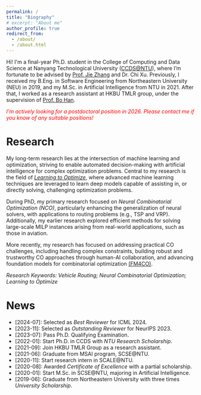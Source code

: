 ```yaml
---
permalink: /
title: "Biography"
# excerpt: "About me"
author_profile: true
redirect_from: 
  - /about/
  - /about.html
---
```


Hi! I'm a final-year Ph.D. student in the College of Computing and Data Science at Nanyang Technological University ([CCDS@NTU](https://www.ntu.edu.sg/computing)), where I’m fortunate to be advised by [Prof. Jie Zhang](https://personal.ntu.edu.sg/zhangj/) and Dr. Chi Xu. Previously, I received my B.Eng. in Software Engineering from Northeastern University (NEU) in 2019, and my M.Sc. in Artificial Intelligence from NTU in 2021. After that, I worked as a research assistant at HKBU TMLR group, under the supervision of [Prof. Bo Han](https://bhanml.github.io/).

<font color=red><i>I'm actively looking for a postdoctoral position in 2026. Please contact me if you know of any suitable positions!</i></font>

Research
======

My long-term research lies at the intersection of machine learning and optimization, striving to enable automated decision-making with artificial intelligence for complex optimization problems. Central to my research is the field of [*Learning to Optimize*](https://arxiv.org/pdf/1811.06128.pdf), where advanced machine learning techniques are leveraged to learn deep models capable of assisting in, or directly solving, challenging optimization problems.

During PhD, my primary research focused on *Neural Combinatorial Optimization (NCO)*, particularly enhancing the generalization of neural solvers, with applications to routing problems (e.g., TSP and VRP). Additionally, my earlier research explored efficient methods for solving large-scale MILP instances arising from real-world applications, such as those in aviation.

More recently, my research has focused on addressing practical CO challenges, including handling complex constraints, building robust and trustworthy CO approaches through human-AI collaboration, and advancing foundation models for combinatorial optimization [(FM4CO)](https://github.com/ai4co/awesome-fm4co).

*Research Keywords: Vehicle Routing; Neural Combinatorial Optimization; Learning to Optimize*

News
======

- \[2024-07]: Selected as *Best Reviewer* for ICML 2024.
- \[2023-11]: Selected as *Outstanding Reviewer* for NeurIPS 2023.
- \[2023-07]: Pass Ph.D. Qualifying Examination.
- \[2022-01]: Start Ph.D. in CCDS with *NTU Research Scholarship*.
- \[2021-09]: Join HKBU TMLR Group as a research assistant.
- \[2021-06]: Graduate from MSAI program, SCSE@NTU.
- \[2020-11]: Start research intern in SCALE@NTU.
- \[2020-08]: Awarded *Certificate of Excellence* with a partial scholarship.
- \[2020-01]: Start M.Sc. in SCSE@NTU, majoring in Artificial Intelligence.
- \[2019-06]: Graduate from Northeastern University with three times *University Scholarship*.

<script type='text/javascript' id='clustrmaps' src='//cdn.clustrmaps.com/map_v2.js?cl=0e1633&w=a&t=tt&d=FoksnRn7TGvAb2s0FiP9G1EDQcPfF_pvdm4EdiVzTZA&co=0b4975&cmo=3acc3a&cmn=ff5353&ct=cdd4d9'></script>


